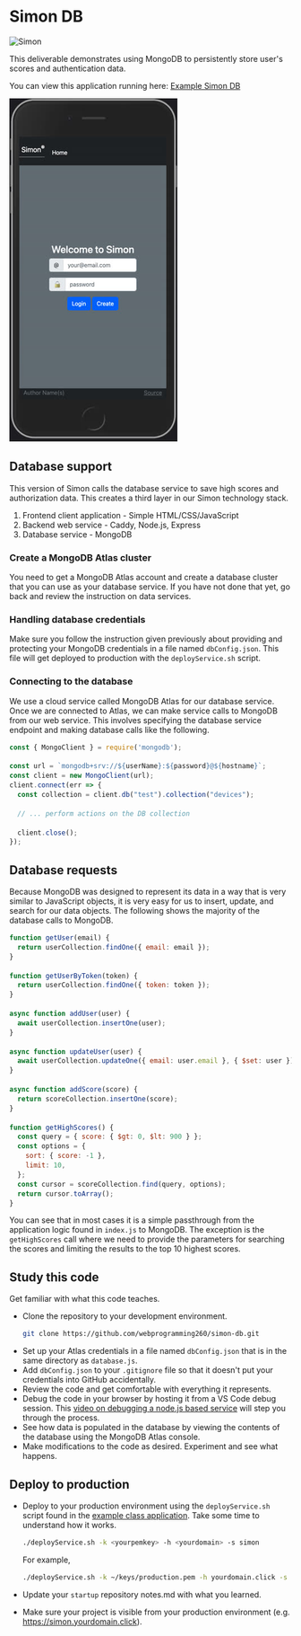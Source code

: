 # Simon DB

![Simon](../simon.png)

This deliverable demonstrates using MongoDB to persistently store user's scores and authentication data.

You can view this application running here: [Example Simon DB](https://simon-db.cs260.click)

![Simon DB](simonDb.jpg)

## Database support

This version of Simon calls the database service to save high scores and authorization data. This creates a third layer in our Simon technology stack.

1. Frontend client application - Simple HTML/CSS/JavaScript
1. Backend web service - Caddy, Node.js, Express
1. Database service - MongoDB

### Create a MongoDB Atlas cluster

You need to get a MongoDB Atlas account and create a database cluster that you can use as your database service. If you have not done that yet, go back and review the instruction on data services.

### Handling database credentials

Make sure you follow the instruction given previously about providing and protecting your MongoDB credentials in a file named `dbConfig.json`. This file will get deployed to production with the `deployService.sh` script.

### Connecting to the database

We use a cloud service called MongoDB Atlas for our database service. Once we are connected to Atlas, we can make service calls to MongoDB from our web service. This involves specifying the database service endpoint and making database calls like the following.

```Javascript
const { MongoClient } = require('mongodb');

const url = `mongodb+srv://${userName}:${password}@${hostname}`;
const client = new MongoClient(url);
client.connect(err => {
  const collection = client.db("test").collection("devices");

  // ... perform actions on the DB collection

  client.close();
});

```

## Database requests

Because MongoDB was designed to represent its data in a way that is very similar to JavaScript objects, it is very easy for us to insert, update, and search for our data objects. The following shows the majority of the database calls to MongoDB.

```js
function getUser(email) {
  return userCollection.findOne({ email: email });
}

function getUserByToken(token) {
  return userCollection.findOne({ token: token });
}

async function addUser(user) {
  await userCollection.insertOne(user);
}

async function updateUser(user) {
  await userCollection.updateOne({ email: user.email }, { $set: user });
}

async function addScore(score) {
  return scoreCollection.insertOne(score);
}

function getHighScores() {
  const query = { score: { $gt: 0, $lt: 900 } };
  const options = {
    sort: { score: -1 },
    limit: 10,
  };
  const cursor = scoreCollection.find(query, options);
  return cursor.toArray();
}
```

You can see that in most cases it is a simple passthrough from the application logic found in `index.js` to MongoDB. The exception is the `getHighScores` call where we need to provide the parameters for searching the scores and limiting the results to the top 10 highest scores.

## Study this code

Get familiar with what this code teaches.

- Clone the repository to your development environment.
  ```sh
  git clone https://github.com/webprogramming260/simon-db.git
  ```
- Set up your Atlas credentials in a file named `dbConfig.json` that is in the same directory as `database.js`.
- Add `dbConfig.json` to your `.gitignore` file so that it doesn't put your credentials into GitHub accidentally.
- Review the code and get comfortable with everything it represents.
- Debug the code in your browser by hosting it from a VS Code debug session. This [video on debugging a node.js based service](https://youtu.be/B0le_Z_2TQY) will step you through the process.
- See how data is populated in the database by viewing the contents of the database using the MongoDB Atlas console.
- Make modifications to the code as desired. Experiment and see what happens.

## Deploy to production

- Deploy to your production environment using the `deployService.sh` script found in the [example class application](https://github.com/webprogramming260/simon-db/blob/main/deployService.sh). Take some time to understand how it works.

  ```sh
  ./deployService.sh -k <yourpemkey> -h <yourdomain> -s simon
  ```

  For example,

  ```sh
  ./deployService.sh -k ~/keys/production.pem -h yourdomain.click -s simon
  ```

- Update your `startup` repository notes.md with what you learned.
- Make sure your project is visible from your production environment (e.g. https://simon.yourdomain.click).
